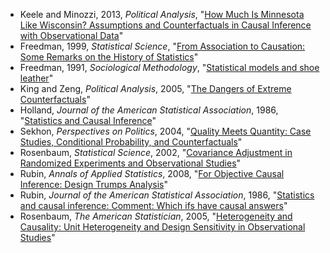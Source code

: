  - Keele and Minozzi, 2013, *Political Analysis*, "[How Much Is Minnesota Like Wisconsin? Assumptions and
Counterfactuals in Causal Inference with Observational Data](http://zmjones.com/data/causal-inference/keele-pa-2013.pdf)"
 - Freedman, 1999, *Statistical Science*, "[From Association to Causation: Some Remarks on the History of Statistics](http://zmjones.com/data/causal-inference/freedman-ss-1999.pdf)"
 - Freedman, 1991, *Sociological Methodology*, "[Statistical models and shoe leather](http://cooley.libarts.wsu.edu/schwartj/pdf/Freedman_statistical%20model.pdf)" 
 - King and Zeng, *Political Analysis*, 2005, "[The Dangers of Extreme Counterfactuals](http://zmjones.com/data/causal-inference/king-pa-2005.pdf)"
 - Holland, *Journal of the American Statistical Association*, 1986, "[Statistics and Causal Inference](http://zmjones.com/data/causal-inference/holland-jasa-1986.pdf)"
 - Sekhon, *Perspectives on Politics*, 2004, "[Quality Meets Quantity: Case Studies, Conditional Probability, and Counterfactuals](http://zmjones.com/data/causal-inference/sekhon-pp-2004.pdf)"
 - Rosenbaum, *Statistical Science*, 2002, "[Covariance Adjustment in Randomized Experiments and Observational Studies](http://zmjones.com/data/causal-inference/rosenbaum-ss-2002.pdf)"
 - Rubin, *Annals of Applied Statistics*, 2008, "[For Objective Causal Inference: Design Trumps Analysis](http://zmjones.com/data/causal-inference/rubin-aas-2008.pdf)"
 - Rubin, *Journal of the American Statistical Association*, 1986, "[Statistics and causal inference: Comment: Which ifs have causal answers](http://www.ipc-undp.org/evaluation/aula1-causalidade/Rubin%20-%20Comments%20on%20Causal%20Inference.pdf)"
 - Rosenbaum, *The American Statistician*, 2005, "[Heterogeneity and Causality: Unit Heterogeneity and Design
Sensitivity in Observational Studies](http://zmjones.com/data/causal-inference/rosenbaum-as-2005.pdf)"
